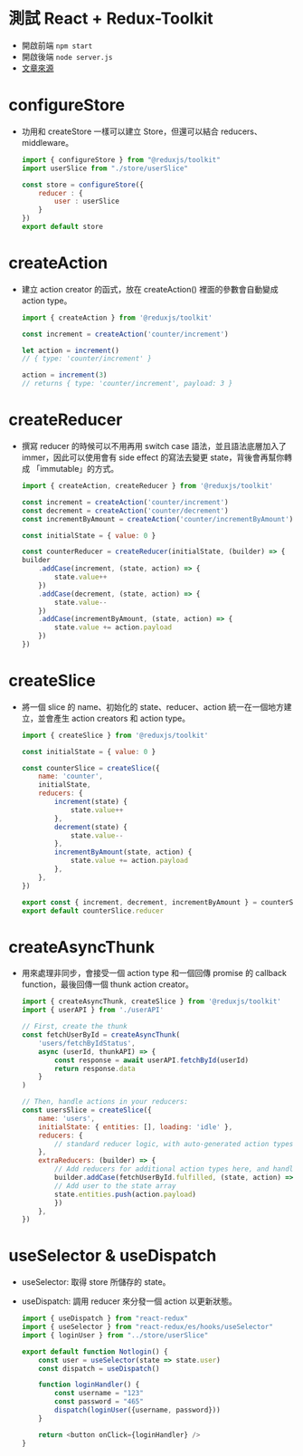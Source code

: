 # 測試 React + Redux-Toolkit
- 開啟前端 `npm start`
- 開啟後端 `node server.js`
- [文章來源](https://ithelp.ithome.com.tw/articles/10275089)

# configureStore
- 功用和 createStore 一樣可以建立 Store，但還可以結合 reducers、middleware。

    ```JavaScript
    import { configureStore } from "@reduxjs/toolkit"
    import userSlice from "./store/userSlice"

    const store = configureStore({
        reducer : {
            user : userSlice
        }
    })
    export default store
    ```

# createAction
+ 建立 action creator 的函式，放在 createAction() 裡面的參數會自動變成 action type。

    ```JavaScript
    import { createAction } from '@reduxjs/toolkit'

    const increment = createAction('counter/increment')

    let action = increment()
    // { type: 'counter/increment' }

    action = increment(3)
    // returns { type: 'counter/increment', payload: 3 }
    ```

# createReducer
- 撰寫 reducer 的時候可以不用再用 switch case 語法，並且語法底層加入了 immer，因此可以使用會有 side effect 的寫法去變更 state，背後會再幫你轉成 「immutable」的方式。

    ```JavaScript
    import { createAction, createReducer } from '@reduxjs/toolkit'

    const increment = createAction('counter/increment')
    const decrement = createAction('counter/decrement')
    const incrementByAmount = createAction('counter/incrementByAmount')

    const initialState = { value: 0 }

    const counterReducer = createReducer(initialState, (builder) => {
    builder
        .addCase(increment, (state, action) => {
            state.value++
        })
        .addCase(decrement, (state, action) => {
            state.value--
        })
        .addCase(incrementByAmount, (state, action) => {
            state.value += action.payload
        })
    })
    ```

# createSlice
- 將一個 slice 的 name、初始化的 state、reducer、action 統一在一個地方建立，並會產生 action creators 和 action type。

    ```JavaScript
    import { createSlice } from '@reduxjs/toolkit'

    const initialState = { value: 0 }

    const counterSlice = createSlice({
        name: 'counter',
        initialState,
        reducers: {
            increment(state) {
                state.value++
            },
            decrement(state) {
                state.value--
            },
            incrementByAmount(state, action) {
                state.value += action.payload
            },
        },
    })

    export const { increment, decrement, incrementByAmount } = counterSlice.actions
    export default counterSlice.reducer
    ```

# createAsyncThunk
- 用來處理非同步，會接受一個 action type 和一個回傳 promise 的 callback function，最後回傳一個 thunk action creator。

    ```JavaScript
    import { createAsyncThunk, createSlice } from '@reduxjs/toolkit'
    import { userAPI } from './userAPI'

    // First, create the thunk
    const fetchUserById = createAsyncThunk(
        'users/fetchByIdStatus',
        async (userId, thunkAPI) => {
            const response = await userAPI.fetchById(userId)
            return response.data
        }
    )

    // Then, handle actions in your reducers:
    const usersSlice = createSlice({
        name: 'users',
        initialState: { entities: [], loading: 'idle' },
        reducers: {
            // standard reducer logic, with auto-generated action types per reducer
        },
        extraReducers: (builder) => {
            // Add reducers for additional action types here, and handle loading state as needed
            builder.addCase(fetchUserById.fulfilled, (state, action) => {
            // Add user to the state array
            state.entities.push(action.payload)
            })
        },
    })
    ```

# useSelector & useDispatch
- useSelector: 取得 store 所儲存的 state。
- useDispatch: 調用 reducer 來分發一個 action 以更新狀態。

    ```JavaScript
    import { useDispatch } from "react-redux"
    import { useSelector } from "react-redux/es/hooks/useSelector"
    import { loginUser } from "../store/userSlice"

    export default function Notlogin() {
        const user = useSelector(state => state.user)
        const dispatch = useDispatch()

        function loginHandler() {
            const username = "123"
            const password = "465"
            dispatch(loginUser({username, password}))
        }

        return <button onClick={loginHandler} />
    }
    ```